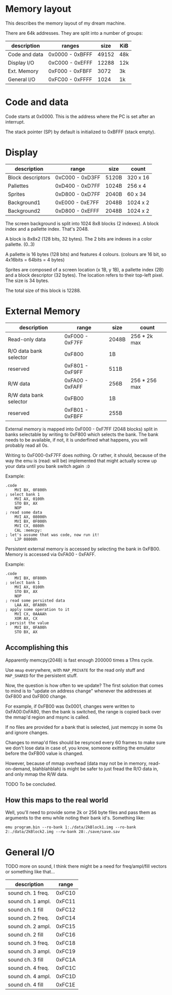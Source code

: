 Memory layout
=============

This describes the memory layout of my dream machine.

There are 64k addresses. They are split into a number of groups:

| description   | ranges          | size  | KiB |
|---------------|-----------------|-------|-----|
| Code and data | 0x0000 - 0xBFFF | 49152 | 48k |
| Display I/O   | 0xC000 - 0xEFFF | 12288 | 12k |
| Ext. Memory   | 0xF000 - 0xFBFF |  3072 |  3k |
| General I/O   | 0xFC00 - 0xFFFF |  1024 |  1k |

Code and data
=============

Code starts at 0x0000. This is the address where the PC is set after an interrupt.

The stack pointer (SP) by default is initialized to 0xBFFF (stack empty).

Display
=======

| description           | range             | size  | count          |
|-----------------------|-------------------|-------|----------------|
| Block descriptors     | 0xC000 - 0xD3FF   | 5120B | 320 x 16       |
| Pallettes             | 0xD400 - 0xD7FF   | 1024B | 256 x 4        |
| Sprites               | 0xD800 - 0xD7FF   | 2040B | 60 x 34        |
| Background1           | 0xE000 - 0xE7FF   | 2048B | 1024 x 2       |
| Background2           | 0xD800 - 0xEFFF   | 2048B | 1024 x 2       |

The screen background is split into 1024 8x8 blocks (2 indexes). A block index and a pallette index. That's 2048.

A block is 8x8x2 (128 bits, 32 bytes). The 2 bits are indexes in a color pallette. (0..3)

A pallette is 16 bytes (128 bits) and features 4 colours. (colours are 16 bit, so 4x16bits = 64bits = 4 bytes)

Sprites are composed of a screen location (x 1B, y 1B), a pallette index (2B) and a block descriptor (32 bytes). The location refers to their top-left pixel. The size is 34 bytes.

The total size of this block is 12288.

External Memory
===============

| description           | range             | size  | count          |
|-----------------------|-------------------|-------|----------------|
| Read-only data        | 0xF000 - 0xF7FF   | 2048B | 256 * 2k  max  |
| R/O data bank selector| 0xF800            |    1B |                |
| reserved              | 0xF801 - 0xF9FF   |  511B |                |
| R/W data              | 0xFA00 - 0xFAFF   |  256B | 256 * 256 max  |
| R/W data bank selector| 0xFB00            |    1B |                |
| reserved              | 0xFB01 - 0xFBFF   |  255B |                |

External memory is mapped into 0xF000 - 0xF7FF (2048 blocks) split in banks selectable by writing to 0xF800 which selects the bank. The bank needs to be available, if not, it is underfined what happens, you will probably read all 0s.

Writing to 0xF000-0xF7FF does nothing. Or rather, it should, because of the way the emu is (read: will be) implemented that might actually screw up your data until you bank switch again `:D`

Example:
```
.code
    MVI BX, 0F800h
; select bank 1
    MVI AX, 0100h
    STO BX, AX
    NOP
; read some data
    MVI AX, 08000h
    MVI BX, 0F000h
    MVI CX, 0800h
    CAL :memcpy:
; let's assume that was code, now run it!
    LJP 08000h
```

Persistent external memory is accessed by selecting the bank in 0xFB00. Memory is accessed via 0xFA00 - 0xFAFF.

Example:
```
.code
    MVI BX, 0F800h
; select bank 1
    MVI AX, 0100h
    STO BX, AX
    NOP
; read some persisted data
    LAA AX, 0FA00h
; apply some operation to it
    MVI CX, 0AAAAh
    XOR AX, CX
; persist the value
    MVI BX, 0FA00h
    STO BX, AX
```

Accomplishing this
------------------

Apparently memcpy(2048) is fast enough 200000 times a 17ms cycle.

Use `mmap` everywhere, with `MAP_PRIVATE` for the read only stuff and `MAP_SHARED` for the persistent stuff.

Now, the question is how often to we update? The first solution that comes to mind is to "update on address change" whenever the addresses at 0xF800 and 0xFB00 change.

For example, if 0xFB00 was 0x0001, changes were written to 0xFA00:0xFA80, then the bank is switched, the range is copied back over the mmap'd region and msync is called.

If no files are provided for a bank that is selected, just memcpy in some 0s and ignore changes.

Changes to mmap'd files should be resynced every 60 frames to make sure we don't lose data in case of, you know, someone exitting the emulator before the 0xFB00 value is changed.

However, because of mmap overhead (data may not be in memory, read-on-demand, blahblahblah) is might be safer to just fread the R/O data in, and only mmap the R/W data.

TODO To be concluded.

How this maps to the real world
-------------------------------

Well, you'll need to provide some 2k or 256 byte files and pass them as arguments to the emu while noting their bank id's. Something like:

`emu program.bin --ro-bank 1:./data/2kBlock1.img --ro-bank 2:./data/2kBlock2.img --rw-bank 28:./save/save.sav`

General I/O
===========

TODO more on sound, I think there might be a need for freq/ampl/fill vectors or something like that...

| description           | range             |
|-----------------------|-------------------|
| sound ch. 1 freq.     | 0xFC10            |
| sound ch. 1 ampl.     | 0xFC11            |
| sound ch. 1 fill      | 0xFC12            |
| sound ch. 2 freq.     | 0xFC14            |
| sound ch. 2 ampl.     | 0xFC15            |
| sound ch. 2 fill      | 0xFC16            |
| sound ch. 3 freq.     | 0xFC18            |
| sound ch. 3 ampl.     | 0xFC19            |
| sound ch. 3 fill      | 0xFC1A            |
| sound ch. 4 freq.     | 0xFC1C            |
| sound ch. 4 ampl.     | 0xFC1D            |
| sound ch. 4 fill      | 0xFC1E            |
